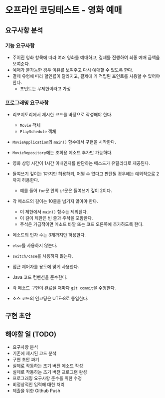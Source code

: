 # 오프라인 코딩테스트 - 영화 예매

## 요구사항 분석

### 기능 요구사항

* 주어진 영화 항목에 따라 여러 영화를 예매하고, 결제를 진행하여 최종 예매 금액을 보여준다.
* 예매가 불가능한 경우 이유를 보여주고 다시 예매할 수 있도록 한다.
* 결제 유형에 따라 할인률이 달라지고, 결제에 기 적립된 포인트를 사용할 수 있어야 한다.
  * 포인트는 무제한이라고 가정

### 프로그래밍 요구사항

* 리포지토리에서 제시한 코드를 바탕으로 작성해야 한다.
  * `Movie` 객체
  * `PlaySchedule` 객체
* `MovieApplication`의 `main()` 함수에서 구현을 시작한다.
* `MovieRepository`에는 조회용 메소드 추가만 가능하다.
* 영화 상영 시간이 1시간 이내인지를 판단하는 메소드가 유틸리티로 제공된다.
* 들여쓰기 깊이는 1까지만 허용하되, 어쩔 수 없다고 판단될 경우에는 예외적으로 2까지 허용한다. 

  * 예를 들어 `for`문 안의 `if`문은 들여쓰기 깊이 2이다.
* 각 메소드의 길이는 10줄을 넘기지 않아야 한다. 
  * 이 제한에서 `main()` 함수는 제외된다.
  * 이 길이 제한은 빈 줄과 주석을 포함한다.
  * 주석은 가급적이면 메소드 바깥 또는 코드 오른쪽에 추가하도록 한다.

* 메소드의 인자 수는 3개까지만 허용한다.

* `else`를 사용하지 않는다.

* `switch/case`를 사용하지 않는다.

* 접근 제어자를 용도에 맞게 사용한다.

* Java 코드 컨벤션을 준수한다.

* 각 메소드 구현이 완료될 때마다 `git commit`을 수행한다.

* 소스 코드의 인코딩은 UTF-8로 통일한다.

## 구현 초안

## 해야할 일 (TODO)

* 요구사항 분석
* 기존에 제시된 코드 분석
* 구현 초안 짜기
* 실제로 작동하는 초기 버전 메소드 작성
* 실제로 작동하는 초기 버전 프로그램 완성
* 프로그래밍 요구사항 준수를 위한 수정
* 비정상적인 입력에 대한 처리
* 제출을 위한 Github Push